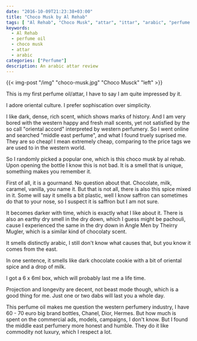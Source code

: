 ```yaml
---
date: "2016-10-09T21:23:38+03:00"
title: "Choco Musk by Al Rehab"
tags: [ "Al Rehab", "Choco Musk", "attar", "ittar", "arabic", "perfume oil"]
keywords:
  - Al Rehab
  - perfume oil
  - choco musk
  - attar
  - arabic
categories: ["Perfume"]
description: An arabic attar review
---
```


{{< img-post "/img" "choco-musk.jpg" "Choco Musck" "left" >}}

This is my first perfume oil/attar, I have to say I am quite impressed by it.

I adore oriental culture. I prefer sophiscation over simplicity.

I like dark, dense, rich scent, which shows marks of history. And I am very bored with the
western happy and fresh mall scents, yet not satisfied by the so call "oriental accord" interpreted by western perfumery.
So I went online and searched "middle east perfume", and what I found truely suprised me. They are so cheap! I mean extremely cheap,
comparing to the price tags we are used to in the western world.

So I randomly picked a popular one, which is this choco musk by al rehab. Upon opening the bottle I know this is not bad.
It is a smell that is unique, something makes you remember it.

First of all, it is a gourmand. No question about that. Chocolate, milk, caramel, vanilla, you name it.
But that is not all, there is also this spice mixed in it. Some will say it smells a bit plastic, well I know saffron can sometimes do that to your nose,
so I suspect it is saffron but I am not sure.

It becomes darker with time, which is exactly what I like about it. There is also an earthy dry smell in the dry down, which I guess might be pachouli,
cause I experienced the same in the dry down in Angle Men by Theirry Mugler, which is a similar kind of chocolaty scent.

It smells distinctly arabic, I still don't know what causes that, but you know it comes from the east.

In one sentence, it smells like dark chocolate cookie with a bit of oriental spice and a drop of milk.

I got a 6 x 6ml box, which will probably last me a life time.

Projection and longevity are decent, not beast mode though, which is a good thing for me. Just one or two dabs will last you a whole day.

This perfume oil makes me question the western perfumery industry, I have 60 - 70 euro big brand bottles, Chanel, Dior, Hermes. But how much
is spent on the commercial ads, models, campaigns, I don't know. But I found the middle east perfumery more honest and humble.
They do it like commodity not luxury, which I respect a lot.

